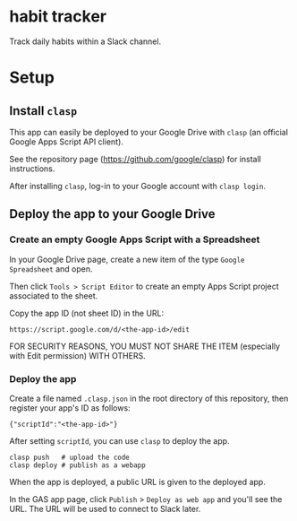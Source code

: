 # habit tracker

Track daily habits within a Slack channel.

# Setup
## Install `clasp`

This app can easily be deployed to your Google Drive with `clasp` (an official Google Apps Script API client).

See the repository page (https://github.com/google/clasp) for install instructions.

After installing `clasp`, log-in to your Google account with `clasp login`.

## Deploy the app to your Google Drive
### Create an empty Google Apps Script with a Spreadsheet

In your Google Drive page, create a new item of the type `Google Spreadsheet` and open.

Then click `Tools > Script Editor` to create an empty Apps Script project associated to the sheet.

Copy the app ID (not sheet ID) in the URL:

```
https://script.google.com/d/<the-app-id>/edit
```

FOR SECURITY REASONS, YOU MUST NOT SHARE THE ITEM (especially with Edit permission) WITH OTHERS.

### Deploy the app

Create a file named `.clasp.json` in the root directory of this repository, then register your app's ID as follows:

```
{"scriptId":"<the-app-id>"}
```

After setting `scriptId`, you can use `clasp` to deploy the app.

```
clasp push   # upload the code
clasp deploy # publish as a webapp
```

When the app is deployed, a public URL is given to the deployed app.

In the GAS app page, click `Publish` > `Deploy as web app` and you'll see the URL. The URL will be used to connect to Slack later.

<!-- ## Connect Slack app to the GAS app -->
<!-- ### Create a Slack app -->
<!--  -->
<!-- Open the Slack API page (https://api.slack.com/) and click `Your Apps` then `Create New App`. -->
<!--  -->
<!-- ### Authorize the GAS app to use Slack APIs -->
<!--  -->
<!-- In your Slack app page, -->
<!--  -->
<!-- - open `OAuth & Permissions` tab -->
<!-- - from `Tokens for Your Workspace` section, copy the OAuth Access Token to the clipboard -->
<!--  -->
<!-- In your GAS app page, -->
<!--  -->
<!-- - click `File` > `Project Properties` > `Script Properties` and add a property as follows: -->
<!--  -->
<!-- ``` -->
<!-- Key: SLACK_ACCESS_TOKEN -->
<!-- Value: <paste the Slack OAuth Access Token> -->
<!-- ``` -->
<!--  -->
<!-- ### Enable interaction with the GAS app -->
<!--  -->
<!-- In your Slack app page, -->
<!--  -->
<!-- - open `Interactivity & Shortcuts` tab and turn on the feature, then copy-and-paste the GAS app's public URL to the `Request URL` field -->
<!--  -->
<!-- - open `Basic Information` tab and copy the `Verification Token` in `App Credentials` section -->
<!--  -->
<!-- In your GAS app page, -->
<!--  -->
<!-- - click `File` > `Project Properties` > `Script Properties` and add a property as follows: -->
<!--  -->
<!-- ``` -->
<!-- Key: SLACK_VERIFICATION_TOKEN -->
<!-- Value: <the Slack Verification Token> -->
<!-- ``` -->
<!--  -->
<!-- ### Add a slash command or a shortcut to the Slack app -->
<!--  -->
<!-- In your Slack app page, either (or both): -->
<!--  -->
<!-- - open `Slash Commands` tab and turn on the feature, then create a new command and copy-and-paste the GAS app's public URL to the `Request URL` field -->
<!--  -->
<!-- - open `Interactivity & Shortcuts` tab and create a new shortcut with callback id `add` -->
<!--  -->
<!-- ### Add an incoming webhook to the Slack app -->
<!--  -->
<!-- In your Slack app page, -->
<!--  -->
<!-- - open `Incoming Webhooks` tab and turn on the feature, then click `Add New Webhook to Workspace` -->
<!--  -->
<!-- In your GAS app page, -->
<!--  -->
<!-- - click `File` > `Project Properties` > `Script Properties` and add a property as follows: -->
<!--  -->
<!-- ``` -->
<!-- Key: SLACK_WEBHOOKURL -->
<!-- Value: <the Slack webhook URL created in the Slack app page> -->
<!-- ``` -->
<!--  -->
<!-- ``` -->
<!-- Key: SLACK_CHANNEL_NAME -->
<!-- Value: <the Slack channel name integrated with the app> -->
<!-- ``` -->
<!--  -->
<!-- In your Slack workspace, -->
<!--  -->
<!-- - invite the bot account for the slack app to the channel -->
<!--  -->
<!-- ## Initialize & authorize the GAS app to use Google APIs -->
<!--  -->
<!-- Open `main.gs` in the GAS app page and run `initialize` function manually from the menu `Execute` > `Execute a function` > `intialize`. -->
<!--  -->
<!-- You'll be asked to permit the app to use Google Spreadsheet API and outgoing hooks. -->
<!--  -->
<!-- After authorization, a message will be posted to your Slack channel. -->
<!--  -->
<!-- ## Setup triggers -->
<!--  -->
<!-- In your GAS app page, -->
<!--  -->
<!-- - click `Edit > Current project's trigger` and add a trigger which runs `doTimer` function -->
<!--  -->
<!--   This function creates a spread sheet row to record today's drinks, and posts the summary of the yesterdays' to Slack -->
<!--  -->
<!-- My trigger look like this: -->
<!--  -->
<!-- ``` -->
<!-- function: doTimer -->
<!-- version: HEAD -->
<!-- source: time-based -->
<!-- type: date -->
<!-- time: <time you usually wake up> -->
<!-- ``` -->
<!--  -->
<!-- # Development -->
<!--  -->
<!-- When you modify the app and want to update the deployment, you can use `-i` option to redeploy without changing the public URL. If `-i` is omitted, you'll have multiple deployments with different versions, in different URLs. -->
<!--  -->
<!-- ``` -->
<!-- clasp push -->
<!-- clasp deploy -i <deployment ID> -->
<!-- ``` -->
<!--  -->
<!-- You can see the list of deployments with `clasp deployments`: -->
<!--  -->
<!-- ``` -->
<!-- $ clasp deployments -->
<!-- 2 Deployments. -->
<!-- - <dev deployment ID> @HEAD -->
<!-- - <deployment ID> @4 -->
<!-- ``` -->
<!--  -->
<!-- The first deployment tagged `@HEAD` is a read-only deployment for dev use, which always runs the latest version of the app. So you'll usually want to redeploy the second deployment. -->
<!--  -->
<!-- After creating unneeded deployments, you can also delete the deployment with `clasp undeploy <ID>` command. -->
